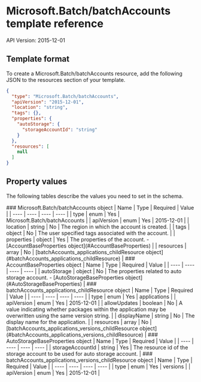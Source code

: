 # Microsoft.Batch/batchAccounts template reference
API Version: 2015-12-01
## Template format

To create a Microsoft.Batch/batchAccounts resource, add the following JSON to the resources section of your template.

```json
{
  "type": "Microsoft.Batch/batchAccounts",
  "apiVersion": "2015-12-01",
  "location": "string",
  "tags": {},
  "properties": {
    "autoStorage": {
      "storageAccountId": "string"
    }
  },
  "resources": [
    null
  ]
}
```
## Property values

The following tables describe the values you need to set in the schema.

<a id="Microsoft.Batch/batchAccounts" />
### Microsoft.Batch/batchAccounts object
|  Name | Type | Required | Value |
|  ---- | ---- | ---- | ---- |
|  type | enum | Yes | Microsoft.Batch/batchAccounts |
|  apiVersion | enum | Yes | 2015-12-01 |
|  location | string | No | The region in which the account is created. |
|  tags | object | No | The user specified tags associated with the account. |
|  properties | object | Yes | The properties of the account. - [AccountBaseProperties object](#AccountBaseProperties) |
|  resources | array | No | [batchAccounts_applications_childResource object](#batchAccounts_applications_childResource) |


<a id="AccountBaseProperties" />
### AccountBaseProperties object
|  Name | Type | Required | Value |
|  ---- | ---- | ---- | ---- |
|  autoStorage | object | No | The properties related to auto storage account. - [AutoStorageBaseProperties object](#AutoStorageBaseProperties) |


<a id="batchAccounts_applications_childResource" />
### batchAccounts_applications_childResource object
|  Name | Type | Required | Value |
|  ---- | ---- | ---- | ---- |
|  type | enum | Yes | applications |
|  apiVersion | enum | Yes | 2015-12-01 |
|  allowUpdates | boolean | No | A value indicating whether packages within the application may be overwritten using the same version string. |
|  displayName | string | No | The display name for the application. |
|  resources | array | No | [batchAccounts_applications_versions_childResource object](#batchAccounts_applications_versions_childResource) |


<a id="AutoStorageBaseProperties" />
### AutoStorageBaseProperties object
|  Name | Type | Required | Value |
|  ---- | ---- | ---- | ---- |
|  storageAccountId | string | Yes | The resource id of the storage account to be used for auto storage account. |


<a id="batchAccounts_applications_versions_childResource" />
### batchAccounts_applications_versions_childResource object
|  Name | Type | Required | Value |
|  ---- | ---- | ---- | ---- |
|  type | enum | Yes | versions |
|  apiVersion | enum | Yes | 2015-12-01 |


